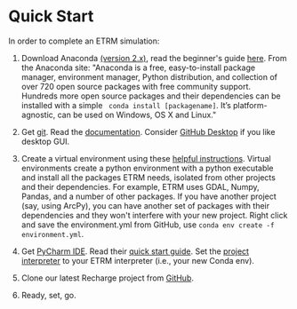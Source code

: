 Quick Start
===========

In order to complete an ETRM simulation:

1. Download Anaconda [(version 2.x)](https://www.continuum.io/downloads), read the 
beginner's guide [here](https://wiki.python.org/moin/BeginnersGuide).
From the Anaconda site: "Anaconda is a free, easy-to-install package manager,
environment manager, Python distribution, and collection of over 720 open
source packages with free community support. Hundreds more open source
packages and their dependencies can be installed with a simple ```
conda install [packagename]```.
It’s platform-agnostic, can be used on Windows, OS X and Linux."

2. Get [git](https://git-scm.com/downloads). Read the [documentation](https://git-scm.com/doc).
Consider [GitHub Desktop](https://desktop.github.com/) if you like desktop GUI.

3. Create a virtual environment using these [helpful instructions](https://uoa-eresearch.github.io/eresearch-cookbook/recipe/2014/11/20/conda/).
Virtual environments create a python environment with a python executable
and install all the packages ETRM needs, isolated from other projects and
their dependencies.  For example, ETRM uses GDAL, Numpy, Pandas, and a number
of other packages.  If you have another project (say, using ArcPy), you can
have another set of packages with their dependencies and they won't interfere
with your new project. Right click and save the environment.yml 
from GitHub, use ```conda env create -f environment.yml```.

4. Get [PyCharm IDE](https://www.jetbrains.com/pycharm/download/).
Read their [quick start guide](https://www.jetbrains.com/help/pycharm/2016.2/quick-start-guide.html).
Set the [project interpreter](https://www.jetbrains.com/help/pycharm/2016.2/quick-start-guide.html#interpreter)
to your ETRM interpreter (i.e., your new Conda env).


5. Clone our latest Recharge project from [GitHub](https://github.com/NMTHydro/Recharge).

6. Ready, set, go.

